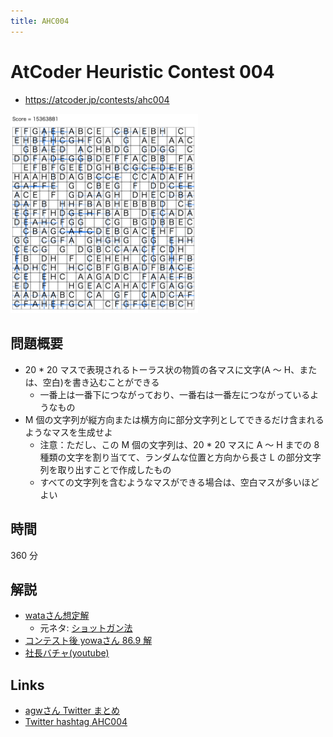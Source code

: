 ```yaml
---
title: AHC004
---
```


# AtCoder Heuristic Contest 004

- https://atcoder.jp/contests/ahc004

<img src="../imgs/ahc004.png" width=300>

## 問題概要

- 20 \* 20 マスで表現されるトーラス状の物質の各マスに文字(A ～ H、または、空白)を書き込むことができる
  - 一番上は一番下につながっており、一番右は一番左につながっているようなもの
- M 個の文字列が縦方向または横方向に部分文字列としてできるだけ含まれるようなマスを生成せよ
  - 注意：ただし、この M 個の文字列は、20 \* 20 マスに A ～ H までの 8 種類の文字を割り当てて、ランダムな位置と方向から長さ L の部分文字列を取り出すことで作成したもの
  - すべての文字列を含むようなマスができる場合は、空白マスが多いほどよい

## 時間

360 分

## 解説

- [wataさん想定解](https://twitter.com/wata_orz/status/1408727846088953857)
  - 元ネタ: [ショットガン法](https://twitter.com/wata_orz/status/1408728401976823811)
- [コンテスト後 yowaさん 86.9 解](https://twitter.com/yowa/status/1409363322672074754)
- [社長バチャ(youtube)](https://www.youtube.com/watch?v=HzsYSmoKzC8)

## Links

- [agwさん Twitter まとめ](https://togetter.com/li/1737146)
- [Twitter hashtag AHC004](https://twitter.com/hashtag/AHC004)

